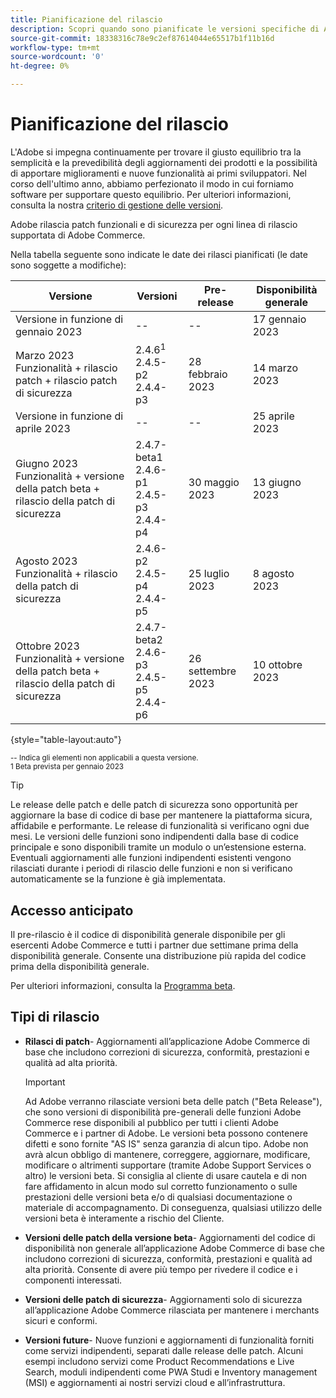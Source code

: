 ```yaml
---
title: Pianificazione del rilascio
description: Scopri quando sono pianificate le versioni specifiche di Adobe Commerce per la versione beta, pre-release e la disponibilità generale.
source-git-commit: 18338316c78e9c2ef87614044e65517b1f11b16d
workflow-type: tm+mt
source-wordcount: '0'
ht-degree: 0%

---
```



# Pianificazione del rilascio

L&#39;Adobe si impegna continuamente per trovare il giusto equilibrio tra la semplicità e la prevedibilità degli aggiornamenti dei prodotti e la possibilità di apportare miglioramenti e nuove funzionalità ai primi sviluppatori. Nel corso dell&#39;ultimo anno, abbiamo perfezionato il modo in cui forniamo software per supportare questo equilibrio. Per ulteriori informazioni, consulta la nostra [criterio di gestione delle versioni](versioning-policy.md).

Adobe rilascia patch funzionali e di sicurezza per ogni linea di rilascio supportata di Adobe Commerce.

Nella tabella seguente sono indicate le date dei rilasci pianificati (le date sono soggette a modifiche):

| Versione | Versioni | Pre-release | Disponibilità generale |
|--------------------------------------------------------------------|-------------------------------------------------|--------------------|----------------------|
| Versione in funzione di gennaio 2023 | \-\- | \-\- | 17 gennaio 2023 |
| Marzo 2023 Funzionalità + rilascio patch + rilascio patch di sicurezza | 2.4.6<sup>1</sup><br>2.4.5-p2<br>2.4.4-p3 | 28 febbraio 2023 | 14 marzo 2023 |
| Versione in funzione di aprile 2023 | \-\- | \-\- | 25 aprile 2023 |
| Giugno 2023 Funzionalità + versione della patch beta + rilascio della patch di sicurezza | 2.4.7-beta1<br>2.4.6-p1<br>2.4.5-p3<br>2.4.4-p4 | 30 maggio 2023 | 13 giugno 2023 |
| Agosto 2023 Funzionalità + rilascio della patch di sicurezza | 2.4.6-p2<br>2.4.5-p4<br>2.4.4-p5 | 25 luglio 2023 | 8 agosto 2023 |
| Ottobre 2023 Funzionalità + versione della patch beta + rilascio della patch di sicurezza | 2.4.7-beta2<br>2.4.6-p3<br>2.4.5-p5<br>2.4.4-p6 | 26 settembre 2023 | 10 ottobre 2023 |

{style=&quot;table-layout:auto&quot;}

<sup>\-\- Indica gli elementi non applicabili a questa versione.</sup><br>
<sup>1 Beta prevista per gennaio 2023</sup><br>

>[!TIP]
>
>Le release delle patch e delle patch di sicurezza sono opportunità per aggiornare la base di codice di base per mantenere la piattaforma sicura, affidabile e performante. Le release di funzionalità si verificano ogni due mesi. Le versioni delle funzioni sono indipendenti dalla base di codice principale e sono disponibili tramite un modulo o un’estensione esterna. Eventuali aggiornamenti alle funzioni indipendenti esistenti vengono rilasciati durante i periodi di rilascio delle funzioni e non si verificano automaticamente se la funzione è già implementata.

## Accesso anticipato

Il pre-rilascio è il codice di disponibilità generale disponibile per gli esercenti Adobe Commerce e tutti i partner due settimane prima della disponibilità generale. Consente una distribuzione più rapida del codice prima della disponibilità generale.

Per ulteriori informazioni, consulta la [Programma beta](beta-program.md).

## Tipi di rilascio

- **Rilasci di patch**- Aggiornamenti all’applicazione Adobe Commerce di base che includono correzioni di sicurezza, conformità, prestazioni e qualità ad alta priorità.

   >[!IMPORTANT]
   >
   >Ad Adobe verranno rilasciate versioni beta delle patch (&quot;Beta Release&quot;), che sono versioni di disponibilità pre-generali delle funzioni Adobe Commerce rese disponibili al pubblico per tutti i clienti Adobe Commerce e i partner di Adobe. Le versioni beta possono contenere difetti e sono fornite &quot;AS IS&quot; senza garanzia di alcun tipo. Adobe non avrà alcun obbligo di mantenere, correggere, aggiornare, modificare, modificare o altrimenti supportare (tramite Adobe Support Services o altro) le versioni beta. Si consiglia al cliente di usare cautela e di non fare affidamento in alcun modo sul corretto funzionamento o sulle prestazioni delle versioni beta e/o di qualsiasi documentazione o materiale di accompagnamento. Di conseguenza, qualsiasi utilizzo delle versioni beta è interamente a rischio del Cliente.

- **Versioni delle patch della versione beta**- Aggiornamenti del codice di disponibilità non generale all’applicazione Adobe Commerce di base che includono correzioni di sicurezza, conformità, prestazioni e qualità ad alta priorità. Consente di avere più tempo per rivedere il codice e i componenti interessati.
- **Versioni delle patch di sicurezza**- Aggiornamenti solo di sicurezza all’applicazione Adobe Commerce rilasciata per mantenere i merchants sicuri e conformi.
- **Versioni future**- Nuove funzioni e aggiornamenti di funzionalità forniti come servizi indipendenti, separati dalle release delle patch. Alcuni esempi includono servizi come Product Recommendations e Live Search, moduli indipendenti come PWA Studi e Inventory management (MSI) e aggiornamenti ai nostri servizi cloud e all’infrastruttura.
